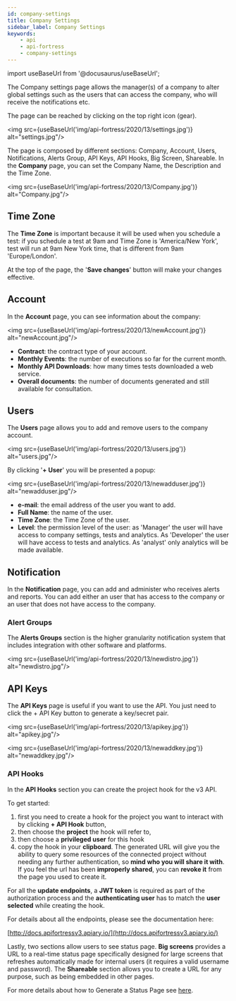 ```yaml
---
id: company-settings
title: Company Settings
sidebar_label: Company Settings
keywords:
    - api
    - api-fortress
    - company-settings
---
```


import useBaseUrl from '@docusaurus/useBaseUrl';

The Company settings page allows the manager(s) of a company to alter global settings such as the users that can access the company, who will receive the notifications etc.

The page can be reached by clicking on the top right icon (gear).

<img src={useBaseUrl('img/api-fortress/2020/13/settings.jpg')} alt="settings.jpg"/>

The page is composed by different sections: Company, Account, Users, Notifications, Alerts Group, API Keys, API Hooks, Big Screen, Shareable. In the **Company** page, you can set the Company Name, the Description and the Time Zone.

<img src={useBaseUrl('img/api-fortress/2020/13/Company.jpg')} alt="Company.jpg"/>

## Time Zone

The **Time Zone** is important because it will be used when you schedule a test: if you schedule a test at 9am and Time Zone is 'America/New York', test will run at 9am New York time, that is different from 9am 'Europe/London'.

At the top of the page, the '**Save changes**' button will make your changes effective.

## Account

In the **Account** page, you can see information about the company:

<img src={useBaseUrl('img/api-fortress/2020/13/newAccount.jpg')} alt="newAccount.jpg"/>


* **Contract**: the contract type of your account. 
* **Monthly Events**: the number of executions so far for the current month. 
* **Monthly API Downloads**: how many times tests downloaded a web service. 
* **Overall documents**: the number of documents generated and still available for consultation.

## Users

The **Users** page allows you to add and remove users to the company account.

<img src={useBaseUrl('img/api-fortress/2020/13/users.jpg')} alt="users.jpg"/>

By clicking '**+ User**' you will be presented a popup:

<img src={useBaseUrl('img/api-fortress/2020/13/newadduser.jpg')} alt="newadduser.jpg"/>

* **e-mail**: the email address of the user you want to add. 
* **Full Name**: the name of the user. 
* **Time Zone**: the Time Zone of the user. 
* **Level**: the permission level of the user: as 'Manager' the user will have access to company settings, tests and analytics. As 'Developer' the user will have access to tests and analytics. As 'analyst' only analytics will be made available.

## Notification

In the **Notification** page, you can add and administer who receives alerts and reports. You can add either an user that has access to the company or an user that does not have access to the company.

### Alert Groups

The **Alerts Groups** section is the higher granularity notification system that includes integration with other software and platforms.

<img src={useBaseUrl('img/api-fortress/2020/13/newdistro.jpg')} alt="newdistro.jpg"/>

## API Keys

The **API Keys** page is useful if you want to use the API. You just need to click the + API Key button to generate a key/secret pair.

<img src={useBaseUrl('img/api-fortress/2020/13/apikey.jpg')} alt="apikey.jpg"/>

<img src={useBaseUrl('img/api-fortress/2020/13/newaddkey.jpg')} alt="newaddkey.jpg"/>

### API Hooks

In the **API Hooks** section you can create the project hook for the v3 API. 

To get started:
 
1. first you need to create a hook for the project you want to interact with by clicking **+ API Hook** button, 
2. then choose the **project** the hook will refer to,
3. then choose a **privileged user** for this hook
4. copy the hook in your **clipboard**. The generated URL will give you the ability to query some resources of the connected project without needing any further authentication, so **mind who you will share it with**. If you feel the url has been **improperly shared**, you can **revoke it** from the page you used to create it.

For all the **update endpoints**, a **JWT token** is required as part of the authorization process and the **authenticating user** has to match the **user selected** while creating the hook.

For details about all the endpoints, please see the documentation here:

[http://docs.apifortressv3.apiary.io/](http://docs.apifortressv3.apiary.io/)

Lastly, two sections allow users to see status page. **Big screens** provides a URL to a real-time status page specifically designed for large screens that refreshes automatically made for internal users (it requires a valid username and password). The **Shareable** section allows you to create a URL for any purpose, such as being embedded in other pages.

For more details about how to Generate a Status Page see [here](/api-testing/on-prem/how-to/generate-a-status-page).
